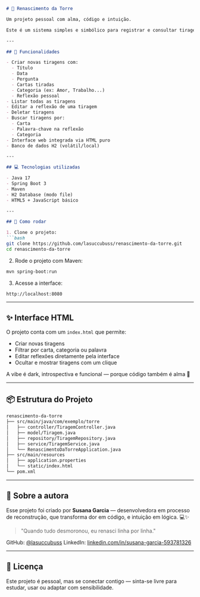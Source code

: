 ```markdown
# 🌌 Renascimento da Torre

Um projeto pessoal com alma, código e intuição.

Este é um sistema simples e simbólico para registrar e consultar tiragens de tarot — desenvolvido com Java + Spring Boot no back-end e uma interface HTML prática no front-end. Tudo feito com propósito, sensibilidade e um toque de renascimento.

---

## 🔮 Funcionalidades

- Criar novas tiragens com:
  - Título
  - Data
  - Pergunta
  - Cartas tiradas
  - Categoria (ex: Amor, Trabalho...)
  - Reflexão pessoal
- Listar todas as tiragens
- Editar a reflexão de uma tiragem
- Deletar tiragens
- Buscar tiragens por:
  - Carta
  - Palavra-chave na reflexão
  - Categoria
- Interface web integrada via HTML puro
- Banco de dados H2 (volátil/local)

---

## 💻 Tecnologias utilizadas

- Java 17
- Spring Boot 3
- Maven
- H2 Database (modo file)
- HTML5 + JavaScript básico

---

## 📁 Como rodar

1. Clone o projeto:
```bash
git clone https://github.com/lasuccubuss/renascimento-da-torre.git
cd renascimento-da-torre
```

2. Rode o projeto com Maven:
```bash
mvn spring-boot:run
```

3. Acesse a interface:
```
http://localhost:8080
```

---

## ✨ Interface HTML

O projeto conta com um `index.html` que permite:
- Criar novas tiragens
- Filtrar por carta, categoria ou palavra
- Editar reflexões diretamente pela interface
- Ocultar e mostrar tiragens com um clique

A vibe é dark, introspectiva e funcional — porque código também é alma 💜

---

## 📦 Estrutura do Projeto

```bash
renascimento-da-torre
├── src/main/java/com/exemplo/torre
│   ├── controller/TiragemController.java
│   ├── model/Tiragem.java
│   ├── repository/TiragemRepository.java
│   ├── service/TiragemService.java
│   └── RenascimentoDaTorreApplication.java
├── src/main/resources
│   ├── application.properties
│   └── static/index.html
└── pom.xml
```

---

## 🖤 Sobre a autora

Esse projeto foi criado por **Susana Garcia** — desenvolvedora em processo de reconstrução, que transforma dor em código, e intuição em lógica. 💻✨

> "Quando tudo desmoronou, eu renasci linha por linha."

GitHub: [@lasuccubuss](https://github.com/lasuccubuss)
LinkedIn: [linkedin.com/in/susana-garcia-593781326](https://linkedin.com/in/susana-garcia-593781326)

---

## 🗼 Licença

Este projeto é pessoal, mas se conectar contigo — sinta-se livre para estudar, usar ou adaptar com sensibilidade.
```

